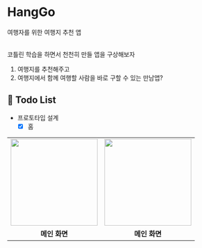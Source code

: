 # HangGo
여행자를 위한 여행지 추천 앱

<br> 코틀린 학습을 하면서 천천히 만들 앱을 구상해보자 

 1. 여행지를 추천해주고 
 2. 여행지에서 함께 여행할 사람을 바로 구할 수 있는 만남앱?


## 💭  Todo List
- 프로토타입 설계
   - [x] 홈

<table>
  <tr>
    <td><img width="200" src="https://user-images.githubusercontent.com/54762273/178936776-80638599-c0ac-414f-b2a4-a73babc0b43c.png"></td>
    <td><img width="200" src="https://user-images.githubusercontent.com/54762273/178936915-0bbb357d-e8de-47dd-b640-783c6c448a59.PNG"></td>
  </tr>
  <tr>
    <td align="center"><b>메인 화면</b></td>
    <td align="center"><b>메인 화면</b></td>
  </tr>
</table>
<br>
